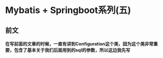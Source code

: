 # Mybatis + Springboot系列(五) 
## 前文
#### 在写前面的文章的时候，一直有讲到Configuration这个类，因为这个类非常重要，包含了基本关于我们后面用到的sql的参数，所以这边我先写